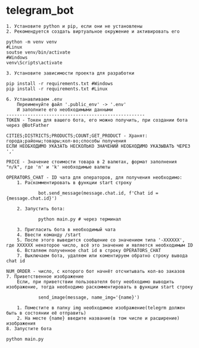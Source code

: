 # telegram_bot

	1. Установите python и pip, если они не установлены
	2. Рекомендуется создать виртуальное окружение и активировать его
```
python -m venv venv
#Linux
soutse venv/bin/activate
#Windows
venv\Scripts\activate
```
	3. Установите зависимости проекта для разработки
```
pip install -r requirements.txt #Windows
pip install -r requirements.txt #Linux
```
	6. Устанавливаем .env
		Переименуйте файл '.public_env' -> '.env'
		И заполните его необходимыми данными
	----------------------------------------------------
	TOKEN - Токен для вашего бота, его можно получить, при создании бота через @BotFather
	
	CITIES;DISTRICTS;PRODUCTS;COUNT;GET_PRODUCT - Хранят: города;районы;товары;кол-во;способы получения
	ЕСЛИ НЕОБХОДИМО УКАЗАТЬ НЕСКОЛЬКО ЗНАЧЕНИЙ НЕОБХОДИМО УКАЗЫВАТЬ ЧЕРЕЗ ','
	
	PRICE - Значение стоимости товара в 2 валютах, формат заполнения "n/k", где 'n' и 'k' необходимые валюты
	
	OPERATORS_CHAT - ID чата для операторов, для получения необходимо:
		1. Раскомментировать в функции start строку 
```
			bot.send_message(message.chat.id, f'Chat id = {message.chat.id}')
```
		2. Запустить бота:
```
			python main.py # через терминал
```
		3. Пригласить бота в необходимый чата
		4. Ввести команду /start
		5. После этого выведится сообщение со значением типа '-XXXXXX', где XXXXXX некоторое число, всё это значение и является необходимым ID
		6. Всталяем полученное chat id в строку OPERATORS_CHAT
		7. Выключаем бота, удаляем или коментируем обратно строку вывода chat id
		
	NUM_ORDER - число, с которого бот начнёт отсчитывать кол-во заказов
	7. Приветственное изображение
		Если, при приветствии пользователя боту необходимо выводить изображение, тогда необходимо раскомментировать в функции start строку
```
			send_image(message, name_img='{name}')
```
		1. Поместите в папку img необходимое изображение(telegrm должен быть в состоянии её отправить)
		2. На месте {name} введите название(в том числе и расширение) изображения
	8. Запустите бота
```
python main.py
```